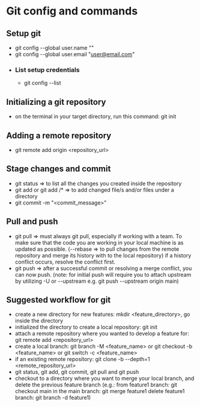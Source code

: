 # Git config and commands

## Setup git
- git config --global user.name "<username>"
- git config --global user.email "<user@email.com>"
- ### List setup credentials
  - git config --list


## Initializing a git repository
- on the terminal in your target directory, run this command: git init

## Adding a remote repository
- git remote add origin <repository_url>


## Stage changes and commit
- git status => to list all the changes you created inside the repository
- git add <files> or git add <directory>/\* => to add changed file/s and/or files under a directory
- git commit -m "<commit_message>"


## Pull and push
- git pull => must always git pull, especially if working with a team. To make sure that the code you are working in your local machine
is as updated as possible. (--rebase => to pull changes from the remote repository and merge its history with to the local repository)
if a history conflict occurs, resolve the conflict first.
- git push => after a successful commit or resolving a merge conflict, you can now push. (note: for initial push will require you to attach upstream by utilizing -U or --upstream e.g. git push --upstream origin main)


## Suggested workflow for git
- create a new directory for new features: mkdir <feature_directory>, go inside the directory
- initialized the directory to create a local repository: git init
- attach a remote repository where you wanted to develop a feature for: git remote add <repository_url>
- create a local branch: git branch -M <feature_name> or git checkout -b <feature_name> or git switch -c <feature_name>
- if an existing remote repository: git clone -b <branch> --depth=1 <remote_repository_url>
- git status, git add, git commit, git pull and git push
- checkout to a directory where you want to merge your local branch, and delete the previous feature branch (e.g.:
  from feature1 branch: git checkout main
  in the main branch: git merge feature1
  delete feature1 branch: git branch -d feature1)